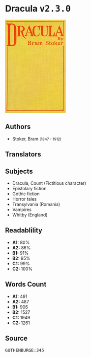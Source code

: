 # Dracula <kbd>v2.3.0</kbd>

![](./cover.medium.jpg "")

## Authors


 - Stoker, Bram <small>(1847 - 1912)</small>

## Translators



## Subjects


 - Dracula, Count (Fictitious character)
 - Epistolary fiction
 - Gothic fiction
 - Horror tales
 - Transylvania (Romania)
 - Vampires
 - Whitby (England)

## Readablility


 - **A1:** 80%
 - **A2:** 86%
 - **B1:** 91%
 - **B2:** 95%
 - **C1:** 99%
 - **C2:** 100%

## Words Count


 - **A1:** 491
 - **A2:** 487
 - **B1:** 906
 - **B2:** 1527
 - **C1:** 1949
 - **C2:** 1261

## Source


<kbd>GUTHENBURGE:345</kbd>
